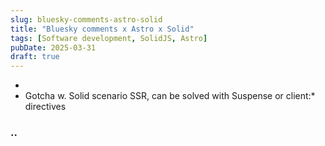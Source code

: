 ```yaml
---
slug: bluesky-comments-astro-solid
title: "Bluesky comments x Astro x Solid"
tags: [Software development, SolidJS, Astro]
pubDate: 2025-03-31
draft: true
---
```


-
- Gotcha w. Solid scenario SSR, can be solved with Suspense or client:\* directives

### ..
